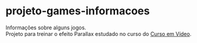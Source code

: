 # projeto-games-informacoes
Informações sobre alguns jogos.<br/>
Projeto para treinar o efeito Parallax estudado no curso do <a href="https://www.youtube.com/@CursoemVideo">Curso em Vídeo</a>.
